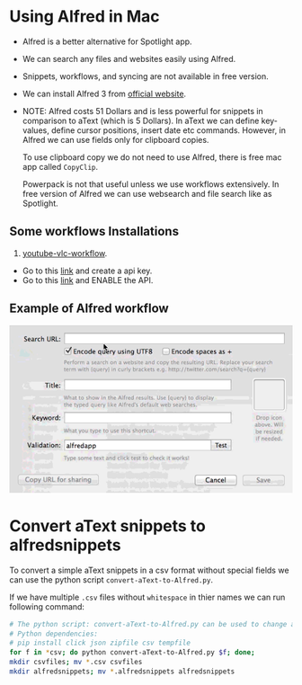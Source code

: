 # Using Alfred in Mac
- Alfred is a better alternative for Spotlight app. 
- We can search any files and websites easily using Alfred.

- Snippets, workflows, and syncing are not available in free version.

- We can install Alfred 3 from [official website](https://www.alfredapp.com/).

- NOTE: Alfred costs 51 Dollars and is less powerful for snippets in comparison to aText (which is 5 Dollars). 
  In aText we can define key-values, define cursor positions, insert date etc commands.
  However, in Alfred we can use fields only for clipboard copies.
  
  To use clipboard copy we do not need to use Alfred, there is free mac app called `CopyClip`.
  
  Powerpack is not that useful unless we use workflows extensively.
  In free version of Alfred we can use websearch and file search like as Spotlight.

## Some workflows Installations
1. [youtube-vlc-workflow](http://www.packal.org/workflow/alfred-youtube-vlc-workflow).
- Go to this [link](https://developers.google.com/youtube/v3/getting-started) and create a api key.
- Go to this [link](https://developers.google.com/youtube/v3/getting-started) and ENABLE the API.


## Example of Alfred workflow
![](custom-search-alfred-how-to.gif) 


# Convert aText snippets to alfredsnippets
To convert a simple aText snippets in a csv format without special fields we can use the python script
`convert-aText-to-Alfred.py`.

If we have multiple `.csv` files without `whitespace` in thier names we can run following command:
```bash
# The python script: convert-aText-to-Alfred.py can be used to change aText csv snippet to alfredsnippets file.
# Python dependencies:
# pip install click json zipfile csv tempfile
for f in *csv; do python convert-aText-to-Alfred.py $f; done;
mkdir csvfiles; mv *.csv csvfiles
mkdir alfredsnippets; mv *.alfredsnippets alfredsnippets
```

